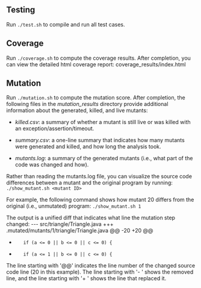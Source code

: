 Testing
-------
Run `./test.sh` to compile and run all test cases.

Coverage
--------
Run `./coverage.sh` to compute the coverage results.
After completion, you can view the detailed html coverage report:
coverage_results/index.html

Mutation
--------
Run `./mutation.sh` to compute the mutation score.
After completion, the following files in the *mutation_results* directory provide
additional information about the generated, killed, and live mutants:

- *killed.csv*:  a summary of whether a mutant is still live or was killed with an
                 exception/assertion/timeout.

- *summary.csv*: a one-line summary that indicates how many mutants were generated
                 and killed, and how long the analysis took.

- *mutants.log*: a summary of the generated mutants (i.e., what part of the code was
                 changed and how).

Rather than reading the mutants.log file, you can visualize the source code
differences between a mutant and the original program by running:
`./show_mutant.sh <mutant ID>`

For example, the following command shows how mutant 20 differs from the original
(i.e., unmutated) program:
`./show_mutant.sh 1`

The output is a unified diff that indicates what line the mutation step changed:
--- src/triangle/Triangle.java
+++ .mutated/mutants/1/triangle/Triangle.java
@@ -20 +20 @@
-        if (a <= 0 || b <= 0 || c <= 0) {
+        if (a <= 1 || b <= 0 || c <= 0) {

The line starting with '@@' indicates the line number of the changed source code
line (20 in this example). The line starting with '- ' shows the removed line,
and the line starting with '+ ' shows the line that replaced it.
